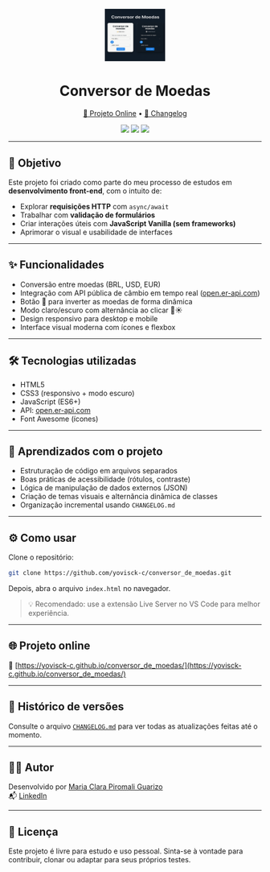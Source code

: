 <p align="center">
  <img src="assets/capa_projeto.png" alt="Logo do Conversor de Moedas" width="120">
</p>

<h1 align="center">Conversor de Moedas</h1>

<p align="center">
  <a href="https://yovisck-c.github.io/conversor_de_moedas/" target="_blank">🔗 Projeto Online</a> •
  <a href="./CHANGELOG.md" target="_blank">🧾 Changelog</a>
</p>


<p align="center">
  <img src="https://img.shields.io/badge/status-online-brightgreen?style=flat-square"/>
  <img src="https://img.shields.io/badge/version-1.3.1-blue?style=flat-square"/>
  <img src="https://img.shields.io/badge/css-37.7%25-blue?style=flat-square"/>
</p>

---

## 🚀 Objetivo

Este projeto foi criado como parte do meu processo de estudos em **desenvolvimento front-end**, com o intuito de:

- Explorar **requisições HTTP** com `async/await`
- Trabalhar com **validação de formulários**
- Criar interações úteis com **JavaScript Vanilla (sem frameworks)**
- Aprimorar o visual e usabilidade de interfaces

---

## ✨ Funcionalidades

- Conversão entre moedas (BRL, USD, EUR)
- Integração com API pública de câmbio em tempo real ([open.er-api.com](https://www.exchangerate-api.com/))
- Botão 🔁 para inverter as moedas de forma dinâmica
- Modo claro/escuro com alternância ao clicar 🌙☀️
- Design responsivo para desktop e mobile
- Interface visual moderna com ícones e flexbox

---

## 🛠 Tecnologias utilizadas

- HTML5
- CSS3 (responsivo + modo escuro)
- JavaScript (ES6+)
- API: [open.er-api.com](https://www.exchangerate-api.com/)
- Font Awesome (ícones)

---

## 📘 Aprendizados com o projeto

- Estruturação de código em arquivos separados
- Boas práticas de acessibilidade (rótulos, contraste)
- Lógica de manipulação de dados externos (JSON)
- Criação de temas visuais e alternância dinâmica de classes
- Organização incremental usando `CHANGELOG.md`

---

## ⚙️ Como usar

Clone o repositório:

```bash
git clone https://github.com/yovisck-c/conversor_de_moedas.git
```

Depois, abra o arquivo `index.html` no navegador.

> 💡 Recomendado: use a extensão Live Server no VS Code para melhor experiência.

---

## 🌐 Projeto online

🔗 [https://yovisck-c.github.io/conversor_de_moedas/](https://yovisck-c.github.io/conversor_de_moedas/)

---

## 📌 Histórico de versões

Consulte o arquivo [`CHANGELOG.md`](./CHANGELOG.md) para ver todas as atualizações feitas até o momento.

---

## 👩‍💻 Autor

Desenvolvido por [Maria Clara Piromali Guarizo](https://github.com/yovisck-c)  
📬 [LinkedIn](https://www.linkedin.com/in/maria-clara-piromali-guarizo-6b8a21357/)

---

## 🧾 Licença

Este projeto é livre para estudo e uso pessoal. Sinta-se à vontade para contribuir, clonar ou adaptar para seus próprios testes.
